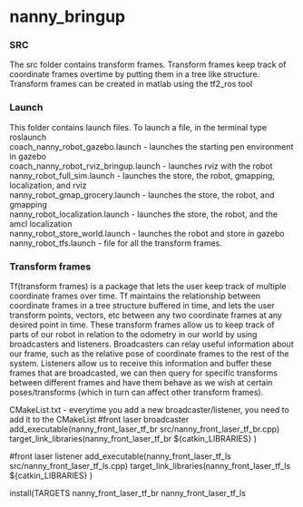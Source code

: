 # nanny_bringup
<h3>SRC</h3> 
The src folder contains transform frames.  Transform frames keep track of coordinate frames overtime by putting them in a tree like structure.
Transform frames can be created in matlab using the tf2_ros tool

<h3>Launch</h3>
This folder contains launch files.  To launch a file, in the terminal type roslaunch <folder name> <launch file name>
  </br>
coach_nanny_robot_gazebo.launch - launches the starting pen environment in gazebo
  </br>
coach_nanny_robot_rviz_bringup.launch - launches rviz with the robot
 </br>
nanny_robot_full_sim.launch - launches the store, the robot, gmapping, localization, and rviz
  </br>
nanny_robot_gmap_grocery.launch - launches the store, the robot, and gmapping
 </br>
nanny_robot_localization.launch - launches the store, the robot, and the amcl localization
 </br>
nanny_robot_store_world.launch - launches the robot and store in gazebo
 </br>
nanny_robot_tfs.launch - file for all the transform frames.
</br>

<h3>Transform frames</h3>
Tf(transform frames) is a package that lets the user keep track of multiple coordinate frames over time. Tf maintains the relationship between coordinate frames in a tree structure buffered in time, and lets the user transform points, vectors, etc between any two coordinate frames at any desired point in time.
These transform frames allow us to keep track of parts of our robot in relation to the odometry in our world by using broadcasters and listeners. Broadcasters can relay useful information about our frame, such as the relative pose of coordinate frames to the rest of the system. Listeners allow us to receive this information and buffer these frames that are broadcasted, we can then query for specific transforms between different frames and have them behave as we wish at certain poses/transforms (which in turn can affect other transform frames).

CMakeList.txt - everytime you add a new broadcaster/listener, you need to add it to the CMakeList
#front laser broadcaster
add_executable(nanny_front_laser_tf_br src/nanny_front_laser_tf_br.cpp)
target_link_libraries(nanny_front_laser_tf_br
 ${catkin_LIBRARIES}
)
 
#front laser listener
add_executable(nanny_front_laser_tf_ls src/nanny_front_laser_tf_ls.cpp)
target_link_libraries(nanny_front_laser_tf_ls
 ${catkin_LIBRARIES}
)
 
install(TARGETS nanny_front_laser_tf_br nanny_front_laser_tf_ls
